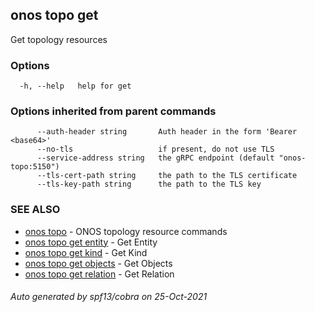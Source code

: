 ## onos topo get

Get topology resources

### Options

```
  -h, --help   help for get
```

### Options inherited from parent commands

```
      --auth-header string       Auth header in the form 'Bearer <base64>'
      --no-tls                   if present, do not use TLS
      --service-address string   the gRPC endpoint (default "onos-topo:5150")
      --tls-cert-path string     the path to the TLS certificate
      --tls-key-path string      the path to the TLS key
```

### SEE ALSO

* [onos topo](onos_topo.md)	 - ONOS topology resource commands
* [onos topo get entity](onos_topo_get_entity.md)	 - Get Entity
* [onos topo get kind](onos_topo_get_kind.md)	 - Get Kind
* [onos topo get objects](onos_topo_get_objects.md)	 - Get Objects
* [onos topo get relation](onos_topo_get_relation.md)	 - Get Relation

###### Auto generated by spf13/cobra on 25-Oct-2021
